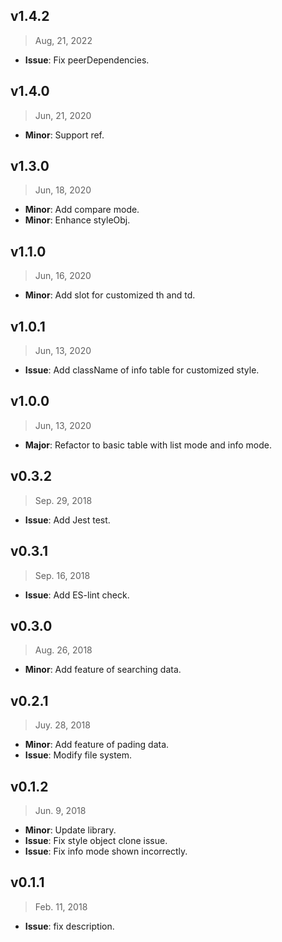## v1.4.2

> Aug, 21, 2022

- **Issue**: Fix peerDependencies.

## v1.4.0

> Jun, 21, 2020

- **Minor**: Support ref.

## v1.3.0

> Jun, 18, 2020

- **Minor**: Add compare mode.
- **Minor**: Enhance styleObj.

## v1.1.0

> Jun, 16, 2020

- **Minor**: Add slot for customized th and td.

## v1.0.1

> Jun, 13, 2020

- **Issue**: Add className of info table for customized style.

## v1.0.0

> Jun, 13, 2020

- **Major**: Refactor to basic table with list mode and info mode.

## v0.3.2

> Sep. 29, 2018

- **Issue**: Add Jest test.

## v0.3.1

> Sep. 16, 2018

- **Issue**: Add ES-lint check.

## v0.3.0

> Aug. 26, 2018

- **Minor**: Add feature of searching data.

## v0.2.1

> Juy. 28, 2018

- **Minor**: Add feature of pading data.
- **Issue**: Modify file system.

## v0.1.2

> Jun. 9, 2018

- **Minor**: Update library.
- **Issue**: Fix style object clone issue.
- **Issue**: Fix info mode shown incorrectly.

## v0.1.1

> Feb. 11, 2018

- **Issue**: fix description.
